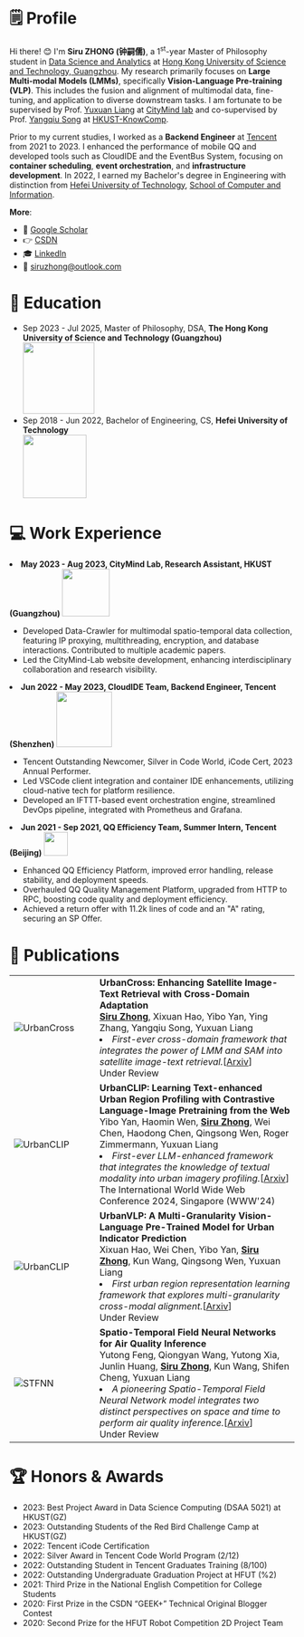 # 🗒️ Profile

Hi there! 😊 I'm **Siru ZHONG (钟嗣儒)**, a 1<sup>st</sup>-year Master of Philosophy student in [Data Science and Analytics](http://dsa.hkust-gz.edu.cn/) at [Hong Kong University of Science and Technology, Guangzhou](https://hkust-gz.edu.cn/). My research primarily focuses on **Large Multi-modal Models (LMMs)**, specifically **Vision-Language Pre-training (VLP)**. This includes the fusion and alignment of multimodal data, fine-tuning, and application to diverse downstream tasks. I am fortunate to be supervised by Prof. [Yuxuan Liang](https://yuxuanliang.com/) at [CityMind lab](https://citymind.top) and co-supervised by Prof. [Yangqiu Song](https://www.cse.ust.hk/~yqsong/) at [HKUST-KnowComp](https://github.com/HKUST-KnowComp).

Prior to my current studies, I worked as a **Backend Engineer** at [Tencent](https://www.tencent.com/) from 2021 to 2023. I enhanced the performance of mobile QQ and developed tools such as CloudIDE and the EventBus System, focusing on **container scheduling**, **event orchestration**, and **infrastructure development**. In 2022, I earned my Bachelor's degree in Engineering with distinction from [Hefei University of Technology](https://www.hfut.edu.cn/), [School of Computer and Information](https://ci.hfut.edu.cn/).	

**More**:

+ 📮 [Google Scholar](https://scholar.google.co.uk/citations?user=3KMb5mUAAAAJ)
+ 👉 [CSDN](https://bareth.blog.csdn.net/)
+ 🎓 [LinkedIn](https://linkedin.com/in/siruzhong)
+ 📧 siruzhong@outlook.com


# 📖 Education
<ul>
  <li>Sep 2023 - Jul 2025, Master of Philosophy, DSA, <strong>The Hong Kong University of Science and Technology (Guangzhou)</strong> <br> <img src="https://siruzhong-1305674339.cos.ap-hongkong.myqcloud.com/2024-03-02-152253.png" style="width: 9em;"></li>
  <li>Sep 2018 - Jun 2022, Bachelor of Engineering, CS, <strong>Hefei University of Technology</strong> <br> <img src="https://siruzhong-1305674339.cos.ap-hongkong.myqcloud.com/2024-02-27-172149.png" style="width: 8em;"></li>
</ul>

# 💻 Work Experience

<li><strong>May 2023 - Aug 2023, CityMind Lab, Research Assistant, HKUST (Guangzhou)</strong> <img src="https://siruzhong-1305674339.cos.ap-hongkong.myqcloud.com/2024-03-02-151042.png" style="width: 6em;"></li>
<ul>
    <li>Developed Data-Crawler for multimodal spatio-temporal data collection, featuring IP proxying, multithreading, encryption, and database interactions. Contributed to multiple academic papers.</li>
    <li>Led the CityMind-Lab website development, enhancing interdisciplinary collaboration and research visibility.</li>
</ul>

<li><strong>Jun 2022 - May 2023, CloudIDE Team, Backend Engineer, Tencent (Shenzhen)</strong> <img src="https://siruzhong-1305674339.cos.ap-hongkong.myqcloud.com/2024-03-02-151749.png" style="width: 7em;"></li>
<ul>
    <li>Tencent Outstanding Newcomer, Silver in Code World, iCode Cert, 2023 Annual Performer.</li>
    <li>Led VSCode client integration and container IDE enhancements, utilizing cloud-native tech for platform resilience.</li>
    <li>Developed an IFTTT-based event orchestration engine, streamlined DevOps pipeline, integrated with Prometheus and Grafana.</li>
</ul>

<li><strong>Jun 2021 - Sep 2021, QQ Efficiency Team, Summer Intern, Tencent (Beijing)</strong> <img src="https://siruzhong-1305674339.cos.ap-hongkong.myqcloud.com/2024-03-02-150142.png" style="width: 3em;"></li>
<ul>
    <li>Enhanced QQ Efficiency Platform, improved error handling, release stability, and deployment speeds.</li>
    <li>Overhauled QQ Quality Management Platform, upgraded from HTTP to RPC, boosting code quality and deployment efficiency.</li>
    <li>Achieved a return offer with 11.2k lines of code and an "A" rating, securing an SP Offer.</li>
</ul>

# 📝 Publications
<table>
  <tr>
    <td width="30%">
      <img src="https://siruzhong-1305674339.cos.ap-hongkong.myqcloud.com/2024-04-23-033802.png" alt="UrbanCross" style="max-width:100%;" />
    </td>
    <td width="70%">
      <strong>UrbanCross: Enhancing Satellite Image-Text Retrieval with Cross-Domain Adaptation</strong><br> 
      <ins><b>Siru Zhong</b></ins>, Xixuan Hao, Yibo Yan, Ying Zhang, Yangqiu Song, Yuxuan Liang<br> 
      <li><i>First-ever cross-domain framework that integrates the power of LMM and SAM into satellite image-text retrieval.</i>[<a href="https://arxiv.org/pdf/2404.14241.pdf">Arxiv</a>]</li>
      Under Review
    </td>
  </tr>
  <tr>
    <td width="30%">
      <img src="https://siruzhong-1305674339.cos.ap-hongkong.myqcloud.com/2024-01-24-160852.png" alt="UrbanCLIP" style="max-width:100%;" />
    </td>
    <td width="70%">
      <strong>UrbanCLIP: Learning Text-enhanced Urban Region Profiling with Contrastive Language-Image Pretraining from the Web</strong><br> 
      Yibo Yan, Haomin Wen, <ins><b>Siru Zhong</b></ins>, Wei Chen, Haodong Chen, Qingsong Wen, Roger Zimmermann, Yuxuan Liang<br> 
      <li><i>First-ever LLM-enhanced framework that integrates the knowledge of textual modality into urban imagery profiling.</i>[<a href="https://arxiv.org/pdf/2310.18340.pdf">Arxiv</a>]</li>
      The International World Wide Web Conference 2024, Singapore (WWW'24)
    </td>
  </tr>
    <tr>
    <td width="30%">
      <img src="https://siruzhong-1305674339.cos.ap-hongkong.myqcloud.com/2024-02-27-170045.png" alt="UrbanCLIP" style="max-width:100%;" />
    </td>
    <td width="70%">
      <strong>UrbanVLP: A Multi-Granularity Vision-Language Pre-Trained Model for Urban Indicator Prediction</strong><br> 
      Xixuan Hao, Wei Chen, Yibo Yan, <ins><b>Siru Zhong</b></ins>, Kun Wang, Qingsong Wen, Yuxuan Liang<br>
      <li><i>First urban region representation learning framework that explores multi-granularity cross-modal alignment.</i>[<a href="https://arxiv.org/pdf/2403.16831.pdf">Arxiv</a>]</li>
      Under Review
    </td>
  </tr>
  </tr>
    <tr>
    <td width="30%">
      <img src="https://siruzhong-1305674339.cos.ap-hongkong.myqcloud.com/2024-03-14-104146.png" alt="STFNN" style="max-width:100%;" />
    </td>
    <td width="70%">
      <strong>Spatio-Temporal Field Neural Networks for Air Quality Inference</strong><br> 
      Yutong Feng, Qiongyan Wang, Yutong Xia, Junlin Huang, <ins><b>Siru Zhong</b></ins>, Kun Wang, Shifen Cheng, Yuxuan Liang<br>
      <li><i>A pioneering Spatio-Temporal Field Neural Network model integrates two distinct perspectives on space and time to perform air quality inference.</i>[<a href="https://arxiv.org/pdf/2403.02354.pdf">Arxiv</a>]</li>
      Under Review
    </td>
  </tr>
</table>


# 🏆 Honors & Awards
- 2023: Best Project Award in Data Science Computing (DSAA 5021) at HKUST(GZ)
- 2023: Outstanding Students of the Red Bird Challenge Camp at HKUST(GZ)
- 2022: Tencent iCode Certification
- 2022: Silver Award in Tencent Code World Program (2/12)
- 2022: Outstanding Student in Tencent Graduates Training (8/100)
- 2022: Outstanding Undergraduate Graduation Project at HFUT (%2)
- 2021: Third Prize in the National English Competition for College Students
- 2020: First Prize in the CSDN “GEEK+” Technical Original Blogger Contest
- 2020: Second Prize for the HFUT Robot Competition 2D Project Team

<!-- # GitHub stats
[![Siru's GitHub stats](https://github-readme-stats.vercel.app/api?username=siruzhong)](https://github.com/anuraghazra/github-readme-stats) -->
